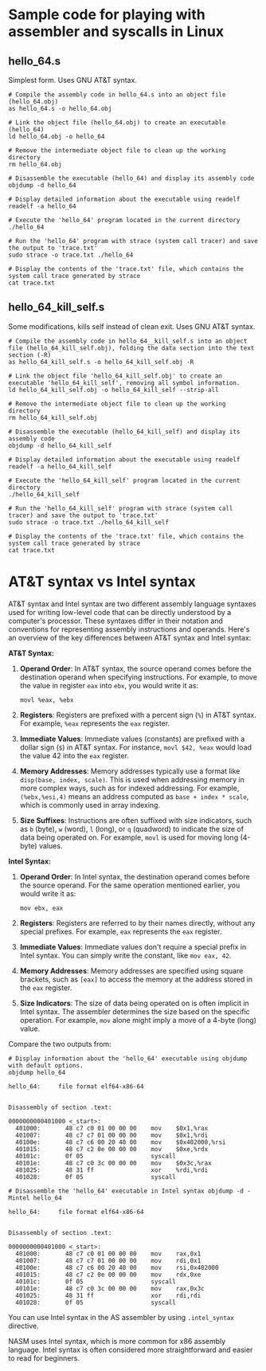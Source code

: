 # Sample code for playing with assembler and syscalls in Linux

## hello_64.s 
Simplest form. Uses GNU AT&T syntax.

```
# Compile the assembly code in hello_64.s into an object file (hello_64.obj)
as hello_64.s -o hello_64.obj

# Link the object file (hello_64.obj) to create an executable (hello_64)
ld hello_64.obj -o hello_64

# Remove the intermediate object file to clean up the working directory
rm hello_64.obj

# Disassemble the executable (hello_64) and display its assembly code
objdump -d hello_64

# Display detailed information about the executable using readelf
readelf -a hello_64

# Execute the 'hello_64' program located in the current directory
./hello_64

# Run the 'hello_64' program with strace (system call tracer) and save the output to 'trace.txt'
sudo strace -o trace.txt ./hello_64

# Display the contents of the 'trace.txt' file, which contains the system call trace generated by strace
cat trace.txt
```


## hello_64_kill_self.s 
Some modifications, kills self instead of clean exit. Uses GNU AT&T syntax.

```
# Compile the assembly code in hello_64__kill_self.s into an object file (hello_64_kill_self.obj), folding the data section into the text section (-R)
as hello_64_kill_self.s -o hello_64_kill_self.obj -R

# Link the object file 'hello_64_kill_self.obj' to create an executable 'hello_64_kill_self', removing all symbol information.
ld hello_64_kill_self.obj -o hello_64_kill_self --strip-all

# Remove the intermediate object file to clean up the working directory
rm hello_64_kill_self.obj

# Disassemble the executable (hello_64_kill_self) and display its assembly code
objdump -d hello_64_kill_self

# Display detailed information about the executable using readelf
readelf -a hello_64_kill_self

# Execute the 'hello_64_kill_self' program located in the current directory
./hello_64_kill_self

# Run the 'hello_64_kill_self' program with strace (system call tracer) and save the output to 'trace.txt'
sudo strace -o trace.txt ./hello_64_kill_self

# Display the contents of the 'trace.txt' file, which contains the system call trace generated by strace
cat trace.txt
```

# AT&T syntax vs Intel syntax

AT&T syntax and Intel syntax are two different assembly language syntaxes used for writing low-level code that can be directly understood by a computer's processor. These syntaxes differ in their notation and conventions for representing assembly instructions and operands. Here's an overview of the key differences between AT&T syntax and Intel syntax:

**AT&T Syntax:**

1. **Operand Order**: In AT&T syntax, the source operand comes before the destination operand when specifying instructions. For example, to move the value in register `eax` into `ebx`, you would write it as:
   ```
   movl %eax, %ebx
   ```

2. **Registers**: Registers are prefixed with a percent sign (`%`) in AT&T syntax. For example, `%eax` represents the `eax` register.

3. **Immediate Values**: Immediate values (constants) are prefixed with a dollar sign (`$`) in AT&T syntax. For instance, `movl $42, %eax` would load the value 42 into the `eax` register.

4. **Memory Addresses**: Memory addresses typically use a format like `disp(base, index, scale)`. This is used when addressing memory in more complex ways, such as for indexed addressing. For example, `(%ebx,%esi,4)` means an address computed as `base + index * scale`, which is commonly used in array indexing.

5. **Size Suffixes**: Instructions are often suffixed with size indicators, such as `b` (byte), `w` (word), `l` (long), or `q` (quadword) to indicate the size of data being operated on. For example, `movl` is used for moving long (4-byte) values.

**Intel Syntax:**

1. **Operand Order**: In Intel syntax, the destination operand comes before the source operand. For the same operation mentioned earlier, you would write it as:
   ```
   mov ebx, eax
   ```

2. **Registers**: Registers are referred to by their names directly, without any special prefixes. For example, `eax` represents the `eax` register.

3. **Immediate Values**: Immediate values don't require a special prefix in Intel syntax. You can simply write the constant, like `mov eax, 42`.

4. **Memory Addresses**: Memory addresses are specified using square brackets, such as `[eax]` to access the memory at the address stored in the `eax` register.

5. **Size Indicators**: The size of data being operated on is often implicit in Intel syntax. The assembler determines the size based on the specific operation. For example, `mov` alone might imply a move of a 4-byte (long) value.

Compare the two outputs from:
```
# Display information about the 'hello_64' executable using objdump with default options.
objdump hello_64
```

```
hello_64:     file format elf64-x86-64


Disassembly of section .text:

0000000000401000 <_start>:
  401000:       48 c7 c0 01 00 00 00    mov    $0x1,%rax
  401007:       48 c7 c7 01 00 00 00    mov    $0x1,%rdi
  40100e:       48 c7 c6 00 20 40 00    mov    $0x402000,%rsi
  401015:       48 c7 c2 0e 00 00 00    mov    $0xe,%rdx
  40101c:       0f 05                   syscall
  40101e:       48 c7 c0 3c 00 00 00    mov    $0x3c,%rax
  401025:       48 31 ff                xor    %rdi,%rdi
  401028:       0f 05                   syscall
```

```
# Disassemble the 'hello_64' executable in Intel syntax objdump -d -Mintel hello_64
```
```
hello_64:     file format elf64-x86-64


Disassembly of section .text:

0000000000401000 <_start>:
  401000:       48 c7 c0 01 00 00 00    mov    rax,0x1
  401007:       48 c7 c7 01 00 00 00    mov    rdi,0x1
  40100e:       48 c7 c6 00 20 40 00    mov    rsi,0x402000
  401015:       48 c7 c2 0e 00 00 00    mov    rdx,0xe
  40101c:       0f 05                   syscall
  40101e:       48 c7 c0 3c 00 00 00    mov    rax,0x3c
  401025:       48 31 ff                xor    rdi,rdi
  401028:       0f 05                   syscall
```
  
You can use Intel syntax in the AS assembler by using `.intel_syntax` directive.

NASM uses Intel syntax, which is more common for x86 assembly language. Intel syntax is often considered more straightforward and easier to read for beginners.
